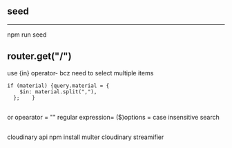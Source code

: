## seed
------
npm run seed


## router.get("/")
use {in} operator- bcz need to select multiple items

    if (material) {query.material = {
        $in: material.split(","),
      };    }

## 
or opearator = ""
regular expression=
($)options = case insensitive search

## 
 cloudinary api
 npm install multer cloudinary streamifier
 